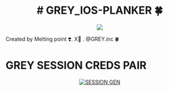 <h1 align="center"># GREY_IOS-PLANKER 🍀<br></h1>
<p align="center">
<img src="https://telegra.ph/file/c5cd34db4564750eee3f0.jpg" />
</p>
Created by Melting point ❣️.       
X🦄 .           
@GREY.inc 🍀

# GREY SESSION CREDS PAIR 
<p align="center">
<a href="https://grey-session.onrender.com"><img title="SESSION GEN" src="https://telegra.ph/file/c5cd34db4564750eee3f0.jpg"></a>
